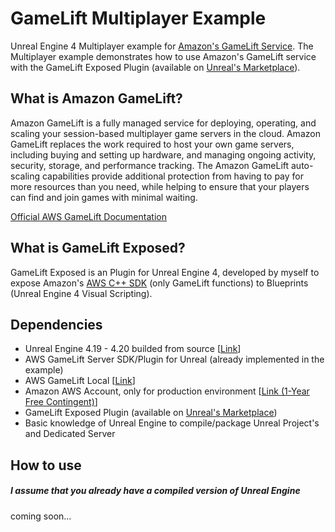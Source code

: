 # GameLift Multiplayer Example
Unreal Engine 4 Multiplayer example for [Amazon's GameLift Service](https://aws.amazon.com/gamelift/?nc1=h_ls). The Multiplayer example demonstrates how to use Amazon's GameLift service with the GameLift Exposed Plugin (available on [Unreal's Marketplace](https://www.unrealengine.com/marketplace/store)).

## What is Amazon GameLift?
Amazon GameLift is a fully managed service for deploying, operating, and scaling your session-based
multiplayer game servers in the cloud. Amazon GameLift replaces the work required to host your own
game servers, including buying and setting up hardware, and managing ongoing activity, security,
storage, and performance tracking. The Amazon GameLift auto-scaling capabilities provide additional
protection from having to pay for more resources than you need, while helping to ensure that your
players can find and join games with minimal waiting.

[Official AWS GameLift Documentation](https://aws.amazon.com/documentation/sdk-for-cpp/)

## What is GameLift Exposed?
GameLift Exposed is an Plugin for Unreal Engine 4, developed by myself to expose Amazon's [AWS C++ SDK](https://github.com/aws/aws-sdk-cpp) (only GameLift functions) to Blueprints (Unreal Engine 4 Visual Scripting).

## Dependencies
* Unreal Engine 4.19 - 4.20 builded from source [[Link](https://github.com/EpicGames/UnrealEngine)]
* AWS GameLift Server SDK/Plugin for Unreal (already implemented in the example)
* AWS GameLift Local [[Link](https://s3-us-west-2.amazonaws.com/gamelift-release/GameLift_02_15_2018.zip)]
* Amazon AWS Account, only for production environment [[Link (1-Year Free Contingent)](https://aws.amazon.com/gamelift/getting-started/)]
* GameLift Exposed Plugin (available on [Unreal's Marketplace](https://www.unrealengine.com/marketplace/store))
* Basic knowledge of Unreal Engine to compile/package Unreal Project's and Dedicated Server

## How to use
##### I assume that you already have a compiled version of Unreal Engine
coming soon...
